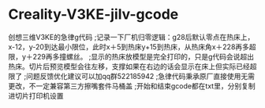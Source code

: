 # Creality-V3KE-jilv-gcode
创想三维V3KE的急律g代码
;记录一下厂机归零逻辑：g28后默认零点在热床上，x-12，y-20到达最小限位，此时x＋5到热床y+15到热床，从热床角x＋228再多超限，y＋229再多撞螺丝。
;显示的热床放模型是完全打印的，只是g代码会说超出热床。切片后预览模型会往左移，支撑如果在右边的话会显示在床上但实际已经超限了
;问题反馈优化建议可以加qq群522185942
;急律代码秉承原厂直接使用无需更改，不一定兼容第三方擦嘴套件马桶盖
;开始和结束gcode都在txt里，分别复制进切片打印机设置
